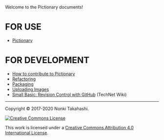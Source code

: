Welcome to the Pictionary documents!

# FOR USE
* [Pictionary](Pictionary.md)

# FOR DEVELOPMENT
* [How to contribute to Pictionary](Contributing_.md)
* [Refactoring](Refactoring.md)
* [Packaging](Packaging.md)
* [Uploading Images](Uploading-Images.md)
* [Small Basic: Revision Control with GitHub](https://social.technet.microsoft.com/wiki/contents/articles/37846.small-basic-revision-control-with-github.aspx) (TechNet Wiki)

____

Copyright © 2017-2020 Nonki Takahashi.

[![Creative Commons License](https://i.creativecommons.org/l/by/4.0/88x31.png)](http://creativecommons.org/licenses/by/4.0/)

This work is licensed under a [Creative Commons Attribution 4.0 International License](http://creativecommons.org/licenses/by/4.0/).